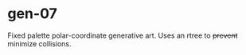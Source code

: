 # gen-07

Fixed palette polar-coordinate generative art. Uses an rtree to ~~prevent~~ minimize collisions.
